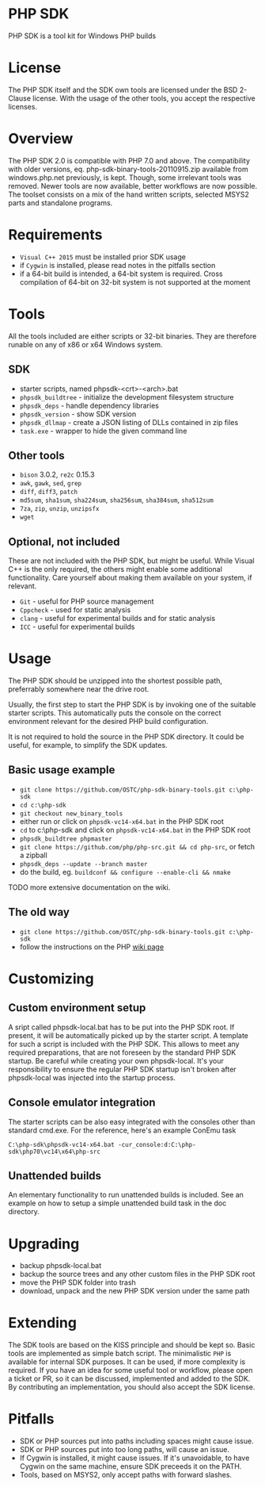# PHP SDK

PHP SDK is a tool kit for Windows PHP builds

# License

The PHP SDK itself and the SDK own tools are licensed under the BSD 2-Clause license. With the usage of the other tools, you accept the respective licenses.

# Overview

The PHP SDK 2.0 is compatible with PHP 7.0 and above. The compatibility with older versions, eq. php-sdk-binary-tools-20110915.zip available from windows.php.net previously, is kept. Though, some irrelevant tools was removed. Newer tools are now available, better workflows are now possible. The toolset consists on a mix of the hand written scripts, selected MSYS2 parts and standalone programs.

# Requirements

- `Visual C++ 2015` must be installed prior SDK usage
- if `Cygwin` is installed, please read notes in the pitfalls section
- if a 64-bit build is intended, a 64-bit system is required. Cross compilation of 64-bit on 32-bit system is not supported at the moment

# Tools

All the tools included are either scripts or 32-bit binaries. They are therefore runable on any of x86 or x64 Windows system.

## SDK

- starter scripts, named phpsdk-&lt;crt&gt;-&lt;arch&gt;.bat
- `phpsdk_buildtree` - initialize the development filesystem structure
- `phpsdk_deps`      - handle dependency libraries
- `phpsdk_version`   - show SDK version
- `phpsdk_dllmap`    - create a JSON listing of DLLs contained in zip files
- `task.exe`         - wrapper to hide the given command line

## Other tools

- `bison` 3.0.2, `re2c` 0.15.3
- `awk`, `gawk`, `sed`, `grep`
- `diff`, `diff3`, `patch`
- `md5sum`, `sha1sum`, `sha224sum`, `sha256sum`, `sha384sum`, `sha512sum`
- `7za`, `zip`, `unzip`, `unzipsfx`
- `wget`

## Optional, not included

These are not included with the PHP SDK, but might be useful. While Visual C++ is the only required, the others might enable some additional functionality. Care yourself about making them available on your system, if relevant.

- `Git`        - useful for PHP source management
- `Cppcheck`   - used for static analysis
- `clang`      - useful for experimental builds and for static analysis
- `ICC`        - useful for experimental builds

# Usage

The PHP SDK should be unzipped into the shortest possible path, preferrably somewhere near the drive root.

Usually, the first step to start the PHP SDK is by invoking one of the suitable starter scripts. This automatically puts the console on the correct environment relevant for the desired PHP build configuration.

It is not required to hold the source in the PHP SDK directory. It could be useful, for example, to simplify the SDK updates.

## Basic usage example

- `git clone https://github.com/OSTC/php-sdk-binary-tools.git c:\php-sdk`
- `cd c:\php-sdk`
- `git checkout new_binary_tools`
- either run or click on `phpsdk-vc14-x64.bat` in the PHP SDK root
- `cd` to c:\php-sdk and click on `phpsdk-vc14-x64.bat` in the PHP SDK root
- `phpsdk_buildtree phpmaster`
- `git clone https://github.com/php/php-src.git && cd php-src`, or fetch a zipball
- `phpsdk_deps --update --branch master`
- do the build, eg. `buildconf && configure --enable-cli && nmake`

TODO more extensive documentation on the wiki.

## The old way

- `git clone https://github.com/OSTC/php-sdk-binary-tools.git c:\php-sdk`
- follow the instructions on the PHP [wiki page](https://wiki.php.net/internals/windows/stepbystepbuild "PHP wiki page")

# Customizing

## Custom environment setup

A sript called phpsdk-local.bat has to be put into the PHP SDK root. If present, it will be automatically picked up by the starter script. A template for such a script is included with the PHP SDK. This allows to meet any required preparations, that are not foreseen by the standard PHP SDK startup. Be careful while creating your own phpsdk-local. It's your responsibility to ensure the regular PHP SDK startup isn't broken after phpsdk-local was injected into the startup process.

## Console emulator integration

The starter scripts can be also easy integrated with the consoles other than standard cmd.exe. For the reference, here's an example ConEmu task

`C:\php-sdk\phpsdk-vc14-x64.bat -cur_console:d:C:\php-sdk\php70\vc14\x64\php-src`

## Unattended builds

An elementary functionality to run unattended builds is included. See an example on how to setup a simple unattended build task in the doc directory.

# Upgrading

- backup phpsdk-local.bat
- backup the source trees and any other custom files in the PHP SDK root
- move the PHP SDK folder into trash
- download, unpack and the new PHP SDK version under the same path

# Extending

The SDK tools are based on the KISS principle and should be kept so. Basic tools are implemented as simple batch script. The minimalistic `PHP` is available for internal SDK purposes. It can be used, if more complexity is required. If you have an idea for some useful tool or workflow, please open a ticket or PR, so it can be discussed, implemented and added to the SDK. By contributing an implementation, you should also accept the SDK license.

# Pitfalls

- SDK or PHP sources put into paths including spaces might cause issue.
- SDK or PHP sources put into too long paths, will cause an issue.
- If Cygwin is installed, it might cause issues. If it's unavoidable, to have Cygwin on the same machine, ensure SDK preceeds it on the PATH.
- Tools, based on MSYS2, only accept paths with forward slashes.

